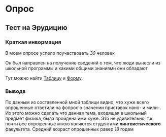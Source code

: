 # Опрос
## Тест на Эрудицию 
### Краткая инвормация
В моем опросе успело поучаствовать *30* человек

Он был направлен на получение сведений о том, что люди вынесли из школьной программы и какими общими знаниями они обладают

Тут можно найти [Таблицу](https://docs.google.com/spreadsheets/d/1ZTgwPx9FPkggsF0hVmR76GkZxWFpdYXkQWM9ecA9eu0/edit?usp=forms_web_b#gid=132363951) и [Форму](https://goo.gl/forms/rxv9b6vMJvEfPtJD2).

### Выводв
По данным из составленной мной таблици видно, что хуже всего опрошенные ответили на фопрос о значении приставок нано- и мили-. Из этого можно сделать что данная тема, входящая в школьный предмет физика, была пройдена ими хуже. Это не удивительно, т.к. почти все опрошенные мною являются студентами **лингвистического** факультета. Средний возраст опрошенных равер *18* годам

